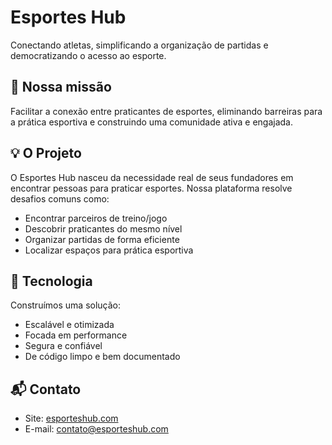 # Esportes Hub

Conectando atletas, simplificando a organização de partidas e democratizando o acesso ao esporte.

## 🎯 Nossa missão

Facilitar a conexão entre praticantes de esportes, eliminando barreiras para a prática esportiva e construindo uma comunidade ativa e engajada.

## 💡 O Projeto

O Esportes Hub nasceu da necessidade real de seus fundadores em encontrar pessoas para praticar esportes. Nossa plataforma resolve desafios comuns como:

- Encontrar parceiros de treino/jogo
- Descobrir praticantes do mesmo nível
- Organizar partidas de forma eficiente
- Localizar espaços para prática esportiva

## 🚀 Tecnologia

Construímos uma solução:

- Escalável e otimizada
- Focada em performance
- Segura e confiável
- De código limpo e bem documentado

## 📬 Contato

- Site: [esporteshub.com](https://esporteshub.com)
- E-mail: contato@esporteshub.com